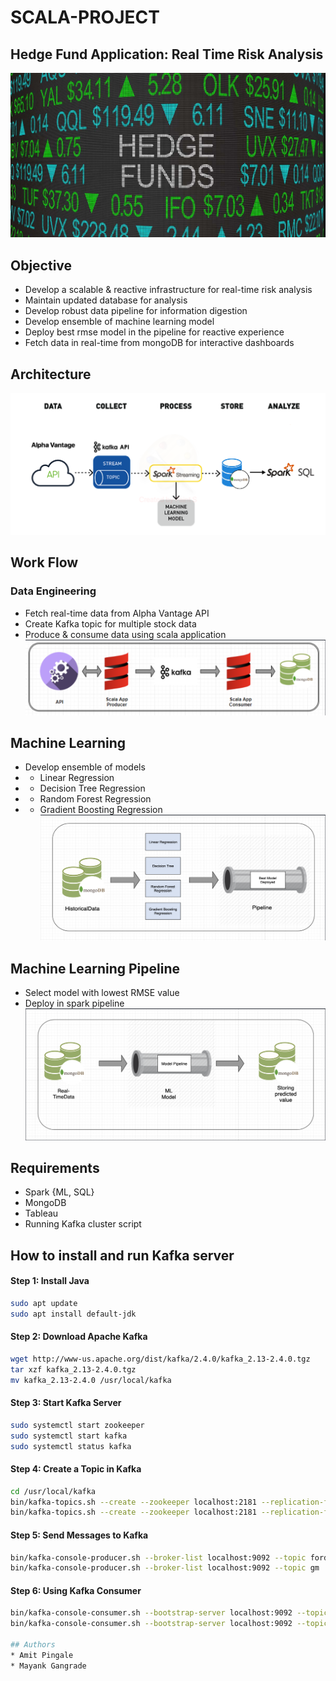 # SCALA-PROJECT 
## Hedge Fund Application: Real Time Risk Analysis

![alt text](/hedge-fund-real-time-analysis/Images/Hedge-Funds.jpg "Logo Title")

## Objective
* Develop a scalable & reactive infrastructure for real-time risk analysis
* Maintain updated database for analysis
* Develop robust data pipeline for information digestion
* Develop ensemble of machine learning model 
* Deploy best rmse model in the pipeline for reactive experience
* Fetch data in real-time from mongoDB for interactive dashboards

## Architecture
![alt text](/hedge-fund-real-time-analysis/Images/ScalaProjectArchitecture.png "Architecture")

## Work Flow
### Data Engineering
* Fetch real-time data from Alpha Vantage API
* Create Kafka topic for multiple stock data
* Produce & consume data using scala application
![alt text](/hedge-fund-real-time-analysis/Images/Kafka.png "Kafka")

## Machine Learning
* Develop ensemble of models
* * Linear Regression
* * Decision Tree Regression
* * Random Forest Regression
* * Gradient Boosting Regression
![alt text](https://github.com/amitpingale92/Big-Data-Scala-Final-Project/blob/master/Images/MachineLearning.png "ML Model")

## Machine Learning Pipeline
* Select model with lowest RMSE value
* Deploy in spark pipeline
![alt text](/hedge-fund-real-time-analysis/Images/MachineLearningPipeline.png "Pipeline")

## Requirements
* Spark {ML, SQL}
* MongoDB
* Tableau
* Running Kafka cluster script

## How to install and run Kafka server

#### Step 1: Install Java
```sh
sudo apt update
sudo apt install default-jdk
```

#### Step 2: Download Apache Kafka
```sh
wget http://www-us.apache.org/dist/kafka/2.4.0/kafka_2.13-2.4.0.tgz
tar xzf kafka_2.13-2.4.0.tgz
mv kafka_2.13-2.4.0 /usr/local/kafka
```

#### Step 3: Start Kafka Server
```sh
sudo systemctl start zookeeper
sudo systemctl start kafka
sudo systemctl status kafka
```

#### Step 4: Create a Topic in Kafka
```sh
cd /usr/local/kafka
bin/kafka-topics.sh --create --zookeeper localhost:2181 --replication-factor 1 --partitions 1 --topic ford
bin/kafka-topics.sh --create --zookeeper localhost:2181 --replication-factor 1 --partitions 1 --topic gm
```

#### Step 5: Send Messages to Kafka
```sh
bin/kafka-console-producer.sh --broker-list localhost:9092 --topic ford
bin/kafka-console-producer.sh --broker-list localhost:9092 --topic gm
```

#### Step 6: Using Kafka Consumer
```sh
bin/kafka-console-consumer.sh --bootstrap-server localhost:9092 --topic ford --from-beginning
bin/kafka-console-consumer.sh --bootstrap-server localhost:9092 --topic gm --from-beginning

## Authors
* Amit Pingale
* Mayank Gangrade
